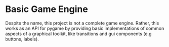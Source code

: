 # Basic Game Engine

Despite the name, this project is not a complete game engine. Rather, this works
as an API for pygame by providing basic implementations of common aspects of a
graphical toolkit, like transitions and gui components (e.g buttons, labels).
